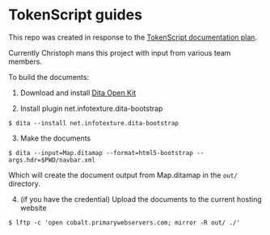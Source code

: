 # TokenScript guides

This repo was created in response to the [TokenScript documentation plan](https://community.tokenscript.org/t/what-kind-of-documents-do-we-need-for-tokenscript/366).

Currently Christoph mans this project with input from various team members.

To build the documents:

1. Download and install [Dita Open Kit](https://www.dita-ot.org)

2. Install plugin net.infotexture.dita-bootstrap

````
$ dita --install net.infotexture.dita-bootstrap
````

3. Make the documents

````
$ dita --input=Map.ditamap --format=html5-bootstrap --args.hdr=$PWD/navbar.xml
````

Which will create the document output from Map.ditamap in the `out/` directory.

4. (if you have the credential) Upload the documents to the current hosting website

````
$ lftp -c 'open cobalt.primarywebservers.com; mirror -R out/ ./'
````
